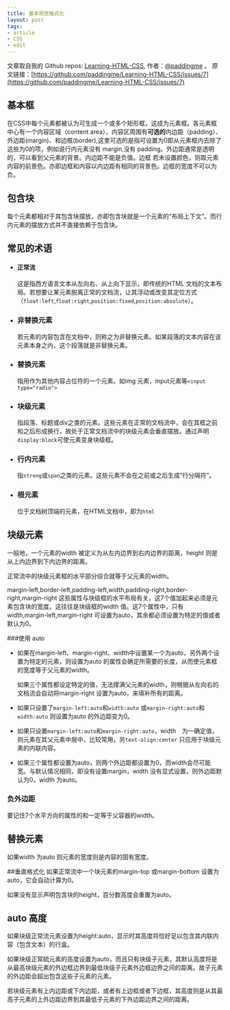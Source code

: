 ```yaml
---
title: 基本视觉格式化
layout: post
tags:
- article
- CSS
- edit
---
```



 文章取自我的 Github  repos: [Learning-HTML-CSS](https://github.com/paddingme/Learning-HTML-CSS), 作者：[@paddingme](http://padding.me/about.html) 。
原文链接：[https://github.com/paddingme/Learning-HTML-CSS/issues/7](https://github.com/paddingme/Learning-HTML-CSS/issues/7)


## 基本框

在CSS中每个元素都被认为可生成一个或多个矩形框，这成为元素框。各元素框中心有一个内容区域（content area），内容区周围有**可选的**内边距（padding）、外边距(margin)、和边框(border),这里可选的是指可设置为0即从元素框内去除了这些为0的项，例如说行内元素没有 margin,没有 padding。外边距通常是透明的，可以看到父元素的背景。内边距不能是负值。边框 若未设置颜色，则取元素内容的前景色。亦即边框和内容以内边距有相同的背景色。边框的宽度不可以为负。

## 包含块
每个元素都相对于其包含块摆放，亦即包含块就是一个元素的“布局上下文”。而行内元素的摆放方式并不直接依赖于包含块。

## 常见的术语

- #### 正常流
  这是指西方语言文本从左向右、从上向下显示，即传统的HTML 文档的文本布局。若想要让某元素脱离正常的文档流，让其浮动或改变其定位方式（`float:left`,`float:right`,`position:fixed`,`position:absolute`）。

- ### 非替换元素
  若元素的内容包含在文档中，则称之为非替换元素。如某段落的文本内容在该元素本身之内，这个段落就是非替换元素。

- ### 替换元素
  指用作为其他内容占位符的一个元素。如img 元素，input元素等`<input type="radio">`

- ### 块级元素
  指段落、标题或div之类的元素。这些元素在正常的文档流中，会在其框之前和之后形成换行，故处于正常文档流中的块级元素会垂直摆放。通过声明`display:block`可使元素变身块级框。

- ### 行内元素
  指`strong`或`span`之类的元素。这些元素不会在之前或之后生成“行分隔符”。

- ### 根元素
  位于文档树顶端的元素，在HTML文档中，即为`html`

## 块级元素

一般地，一个元素的width 被定义为从左内边界到右内边界的距离，height 则是从上内边界到下内边界的距离。

正常流中的块级元素框的水平部分综合就等于父元素的width。

margin-left,border-left,padding-left,width,padding-right,border-right,margin-right 这些属性与块级框的水平布局有关，这7个值加起来必须是元素包含块的宽度。这往往是块级框的width 值。这7个属性中，只有width,margin-left,margin-right 可设置为auto，其余都必须设置为特定的值或者默认为0。



###使用 auto
- 如果在margin-left、margin-right、width中设置某一个为auto，另外两个设置为特定的元素，则设置为auto 的属性会确定所需要的长度，从而使元素框的宽度等于父元素的width。

  如果三个属性都设定特定的值，无法撑满父元素的width，则根据从左向右的文档流会自动将margin-right 设置为auto，来填补所有的距离。
- 如果只设置了`margin-left:auto`和`width:auto` 或`margin-right:auto`和`width:auto` 则设置为auto 的外边距变为0。
- 如果只设置`margin-left:auto`和`margin-right:auto`，width　为一确定值，则元素在其父元素中居中，比较常用，另`text-align:center` 只应用于块级元素的内联内容。
- 如果三个属性都设置为auto，则两个外边距都设置为0，而width会尽可能宽。与默认情况相同，即没有设置margin，width 没有显式设置，则外边距默认为0，width 为auto。


### 负外边距
要记住7个水平方向的属性的和一定等于父容器的width。

## 替换元素
如果width 为auto 则元素的宽度则是内容的固有宽度。


##垂直格式化
如果正常流中一个块元素的margin-top 或margin-bottom 设置为auto，它会自动计算为0。

如果没有显示声明包含块的height，百分数高度会重置为auto。


## auto 高度
如果块级正常流元素设置为height:auto，显示时其高度将恰好足以包含其内联内容（包含文本）的行盒。

如果块级正常硫元素的高度设置为auto，而且只有块级子元素，其默认高度将是从最高块级元素的外边框边界到最低块级子元素外边框边界之间的距离。故子元素的外边距会超出包含这些子元素的元素。

若块级元素有上内边距或下内边距，或者有上边框或者下边框，其高度则是从其最高子元素的上外边距边界到其最低子元素的下外边距边界之间的距离。
